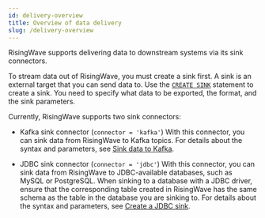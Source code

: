 ```yaml
---
id: delivery-overview
title: Overview of data delivery
slug: /delivery-overview
---
```


RisingWave supports delivering data to downstream systems via its sink connectors.

To stream data out of RisingWave, you must create a sink first. A sink is an external target that you can send data to. Use the [`CREATE SINK`](/sql/commands/sql-create-sink.md) statement to create a sink. You need to specify what data to be exported, the format, and the sink parameters. 

Currently, RisingWave supports two sink connectors:

- Kafka sink connector (`connector = 'kafka'`)
  With this connector, you can sink data from RisingWave to Kafka topics. For details about the syntax and parameters, see [Sink data to Kafka](/guides/create-sink-kafka.md).

- JDBC sink connector (`connector = 'jdbc'`)
  With this connector, you can sink data from RisingWave to JDBC-available databases, such as MySQL or PostgreSQL. When sinking to a database with a JDBC driver, ensure that the corresponding table created in RisingWave has the same schema as the table in the database you are sinking to. For details about the syntax and parameters, see [Create a JDBC sink](/guides/sink-to-mysql.md#create-a-sink).

